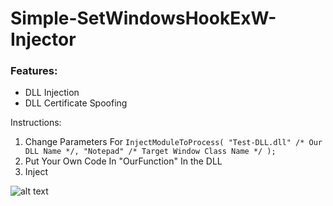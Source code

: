# Simple-SetWindowsHookExW-Injector
### Features: ###
* DLL Injection
* DLL Certificate Spoofing

Instructions:

1. Change Parameters For ```InjectModuleToProcess( "Test-DLL.dll" /* Our DLL Name */, "Notepad" /* Target Window Class Name */ );```
2. Put Your Own Code In "OurFunction" In the DLL
3. Inject

![alt text](https://i.gyazo.com/ea6685196b8a2add4a92113ca48e82d5.png)
